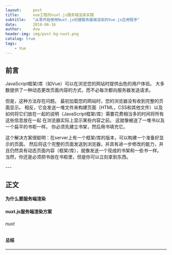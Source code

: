 ```yaml
---
layout:     post
title:      vue工程的nuxt.js服务端渲染实践
subtitle:   "从零开始使用Nuxt.js创建服务器端渲染的Vue.js应用程序"
date:       2018-06-16
author:     dxw
header-img: img/post-bg-nuxt.png 
catalog: true
tags:
    - Vue
---
```



## 前言
JavaScript框架/库（如Vue）可以在浏览您的网站时提供出色的用户体验。 大多数提供了一种动态更改页面内容的方式，而不必每次都向服务器发送请求。

但是，这种方法存在问题。 最初加载您的网站时，您的浏览器没有收到完整的页面显示。 相反，它会发送一堆文件来构建页面（HTML，CSS和其他文件）以及如何将它们放在一起的说明（JavaScript框架/库）需要花费相当多的时间将所有这些信息放在一起 在浏览器实际上显示某些内容之前。 这就像被送了一堆书以及一个扁平的书柜一样。 你必须先建立书架，然后用书填充它。

这个解决方案很聪明：在server上有一个框架/库的版本，可以构建一个准备好显示的页面。 然后将这个完整的页面发送到浏览器，并具有进一步修改的能力，并且仍然具有动态页面内容（框架/库），就像发送一个现成的书架和一些书一样。 当然，你还是必须把书放在书柜里，但是你可以立刻拿到东西。



<p id = "build"></p>
---

## 正文

#### 为什么要服务端渲染


#### nuxt.js服务端渲染方案

###### nuxt



#### 总结


---




